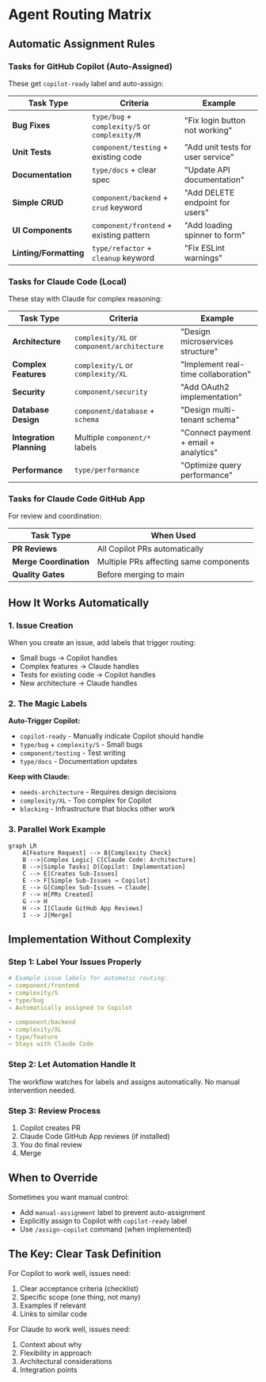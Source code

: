 # Agent Routing Matrix

## Automatic Assignment Rules

### Tasks for GitHub Copilot (Auto-Assigned)
These get `copilot-ready` label and auto-assign:

| Task Type | Criteria | Example |
|-----------|----------|---------|
| **Bug Fixes** | `type/bug` + `complexity/S` or `complexity/M` | "Fix login button not working" |
| **Unit Tests** | `component/testing` + existing code | "Add unit tests for user service" |
| **Documentation** | `type/docs` + clear spec | "Update API documentation" |
| **Simple CRUD** | `component/backend` + `crud` keyword | "Add DELETE endpoint for users" |
| **UI Components** | `component/frontend` + existing pattern | "Add loading spinner to form" |
| **Linting/Formatting** | `type/refactor` + `cleanup` keyword | "Fix ESLint warnings" |

### Tasks for Claude Code (Local)
These stay with Claude for complex reasoning:

| Task Type | Criteria | Example |
|-----------|----------|---------|
| **Architecture** | `complexity/XL` or `component/architecture` | "Design microservices structure" |
| **Complex Features** | `complexity/L` or `complexity/XL` | "Implement real-time collaboration" |
| **Security** | `component/security` | "Add OAuth2 implementation" |
| **Database Design** | `component/database` + `schema` | "Design multi-tenant schema" |
| **Integration Planning** | Multiple `component/*` labels | "Connect payment + email + analytics" |
| **Performance** | `type/performance` | "Optimize query performance" |

### Tasks for Claude Code GitHub App
For review and coordination:

| Task Type | When Used |
|-----------|-----------|
| **PR Reviews** | All Copilot PRs automatically |
| **Merge Coordination** | Multiple PRs affecting same components |
| **Quality Gates** | Before merging to main |

## How It Works Automatically

### 1. Issue Creation
When you create an issue, add labels that trigger routing:
- Small bugs → Copilot handles
- Complex features → Claude handles
- Tests for existing code → Copilot handles
- New architecture → Claude handles

### 2. The Magic Labels

**Auto-Trigger Copilot:**
- `copilot-ready` - Manually indicate Copilot should handle
- `type/bug` + `complexity/S` - Small bugs
- `component/testing` - Test writing
- `type/docs` - Documentation updates

**Keep with Claude:**
- `needs-architecture` - Requires design decisions
- `complexity/XL` - Too complex for Copilot
- `blocking` - Infrastructure that blocks other work

### 3. Parallel Work Example

```mermaid
graph LR
    A[Feature Request] --> B{Complexity Check}
    B -->|Complex Logic| C[Claude Code: Architecture]
    B -->|Simple Tasks| D[Copilot: Implementation]
    C --> E[Creates Sub-Issues]
    E --> F[Simple Sub-Issues → Copilot]
    E --> G[Complex Sub-Issues → Claude]
    F --> H[PRs Created]
    G --> H
    H --> I[Claude GitHub App Reviews]
    I --> J[Merge]
```

## Implementation Without Complexity

### Step 1: Label Your Issues Properly
```yaml
# Example issue labels for automatic routing:
- component/frontend
- complexity/S
- type/bug
→ Automatically assigned to Copilot

- component/backend
- complexity/XL
- type/feature
→ Stays with Claude Code
```

### Step 2: Let Automation Handle It
The workflow watches for labels and assigns automatically.
No manual intervention needed.

### Step 3: Review Process
1. Copilot creates PR
2. Claude Code GitHub App reviews (if installed)
3. You do final review
4. Merge

## When to Override

Sometimes you want manual control:
- Add `manual-assignment` label to prevent auto-assignment
- Explicitly assign to Copilot with `copilot-ready` label
- Use `/assign-copilot` command (when implemented)

## The Key: Clear Task Definition

For Copilot to work well, issues need:
1. Clear acceptance criteria (checklist)
2. Specific scope (one thing, not many)
3. Examples if relevant
4. Links to similar code

For Claude to work well, issues need:
1. Context about why
2. Flexibility in approach
3. Architectural considerations
4. Integration points